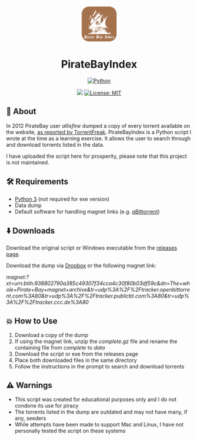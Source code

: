 <div align="center">
    <img alt="PirateBayIndex Icon" src="assets/icon.png" width="100px"/>
    <h1 align="center">PirateBayIndex</h1>

[![Python](https://img.shields.io/badge/Python-3776AB?style=for-the-badge&logo=python&logoColor=white)](https://www.python.org/)

![](https://img.shields.io/badge/Maintained%3F-no-red.svg)
[![License: MIT](https://img.shields.io/badge/License-MIT-yellow.svg)](https://opensource.org/licenses/MIT)

</div>

## :raised_eyebrow: About

In 2012 PirateBay user _allisfine_ dumped a copy of every torrent available on the website, [as reported by TorrentFreak](https://torrentfreak.com/download-a-copy-of-the-pirate-bay-its-only-90-mb-120209/). PirateBayIndex is a Python script I wrote at the time as a learning exercise. It allows the user to search through and download torrents listed in the data.

I have uploaded the script here for prosperity, please note that this project is not maintained.

## :hammer_and_wrench: Requirements

- [Python 3](https://www.python.org/downloads/) (not required for exe version)
- Data dump
- Default software for handling magnet links (e.g. [qBittorrent](https://www.qbittorrent.org/))

## :arrow_down: Downloads

Download the original script or Windows executable from the [releases page](https://github.com/EdenCrow/Pirate-Bay-Index/releases).

Download the dump via [Dropbox](https://www.dropbox.com/s/19gpiuimeqw7ost) or the following magnet link:

_magnet:?xt=urn:btih:938802790a385c49307f34cca4c30f80b03df59c&dn=The+whole+Pirate+Bay+magnet+archive&tr=udp%3A%2F%2Ftracker.openbittorrent.com%3A80&tr=udp%3A%2F%2Ftracker.publicbt.com%3A80&tr=udp%3A%2F%2Ftracker.ccc.de%3A80_

## :boom: How to Use

1. Download a copy of the dump
2. If using the magnet link, unzip the _complete.gz_ file and rename the containing file from _complete_ to _data_
3. Download the script or exe from the releases page
4. Place both downloaded files in the same directory
5. Follow the instructions in the prompt to search and download torrents

## :warning: Warnings

- This script was created for educational purposes only and I do not condone its use for piracy
- The torrents listed in the dump are outdated and may not have many, if any, seeders
- While attempts have been made to support Mac and Linux, I have not personally tested the script on these systems
